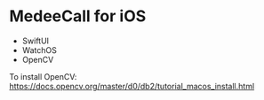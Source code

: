 # MedeeCall for iOS

- SwiftUI
- WatchOS
- OpenCV


To install OpenCV: https://docs.opencv.org/master/d0/db2/tutorial_macos_install.html
